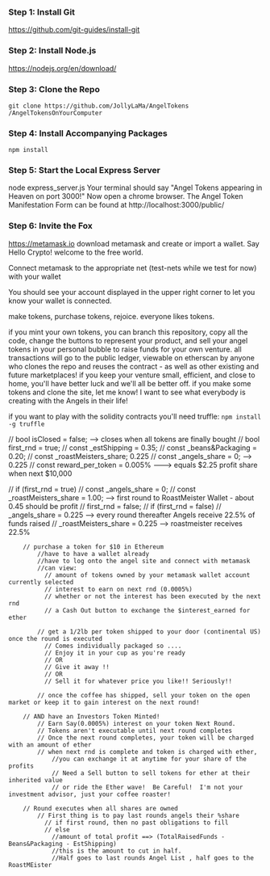 ### Step 1: Install Git
https://github.com/git-guides/install-git

### Step 2: Install Node.js
https://nodejs.org/en/download/

### Step 3: Clone the Repo
`git clone https://github.com/JollyLaMa/AngelTokens /AngelTokensOnYourComputer`

### Step 4: Install Accompanying Packages
`npm install`

### Step 5: Start the Local Express Server
node express_server.js
Your terminal should say "Angel Tokens appearing in Heaven on port 3000!"
Now open a chrome browser. The Angel Token Manifestation Form can be found at http://localhost:3000/public/

### Step 6: Invite the Fox
https://metamask.io
download metamask and create or import a wallet. Say Hello Crypto! welcome to the free world.

Connect metamask to the appropriate net (test-nets while we test for now) with your wallet

You should see your account displayed in the upper right corner to let you know your wallet is connected.

make tokens, purchase tokens, rejoice. everyone likes tokens.

if you mint your own tokens, you can branch this repository, copy all the code, change the buttons to represent your product, and sell your angel tokens in your personal bubble to raise funds for your own venture.
all transactions will go to the public ledger, viewable on etherscan by anyone who clones the repo and reuses the contract - as well as other existing and future marketplaces!
if you keep your venture small, efficient, and close to home, you'll have better luck and we'll all be better off.
if you make some tokens and clone the site, let me know!  I want to see what everybody is creating with the Angels in their life!


if you want to play with the solidity contracts you'll need truffle: `npm install -g truffle`





// bool isClosed = false; --> closes when all tokens are finally bought
// bool first_rnd = true;
// const _estShipping = 0.35;
// const _beans&Packaging = 0.20;
// const _roastMeisters_share; 0.225
// const _angels_share = 0; --> 0.225
// const reward_per_token = 0.005% --->  equals $2.25 profit share when next $10,000

// if (first_rnd = true)
    // const _angels_share = 0;
    // const _roastMeisters_share = 1.00;  --> first round to RoastMeister Wallet - about 0.45 should be profit
    // first_rnd = false;
// if (first_rnd = false)
        // _angels_share = 0.225  --> every round thereafter Angels receive 22.5% of funds raised
        // _roastMeisters_share = 0.225 --> roastmeister receives 22.5%




        // purchase a token for $10 in Ethereum
            //have to have a wallet already
            //have to log onto the angel site and connect with metamask
            //can view:
              // amount of tokens owned by your metamask wallet account currently selected
              // interest to earn on next rnd (0.0005%)
              // whether or not the interest has been executed by the next rnd
              // a Cash Out button to exchange the $interest_earned for ether

            // get a 1/2lb per token shipped to your door (continental US) once the round is executed
              // Comes individually packaged so ....
              // Enjoy it in your cup as you're ready
              // OR
              // Give it away !!
              // OR
              // Sell it for whatever price you like!! Seriously!!

            // once the coffee has shipped, sell your token on the open market or keep it to gain interest on the next round!

        // AND have an Investors Token Minted!
            // Earn Say(0.0005%) interest on your token Next Round.
            // Tokens aren't executable until next round completes
            // Once the next round completes, your token will be charged with an amount of ether
            // when next rnd is complete and token is charged with ether,
                //you can exchange it at anytime for your share of the profits
                // Need a Sell button to sell tokens for ether at their inherited value
                // or ride the Ether wave!  Be Careful!  I'm not your investment advisor, just your coffee roaster!

        // Round executes when all shares are owned
            // First thing is to pay last rounds angels their %share
              // if first round, then no past obligations to fill
              // else
                //amount of total profit ==> (TotalRaisedFunds - Beans&Packaging - EstShipping)
                //this is the amount to cut in half.
                //Half goes to last rounds Angel List , half goes to the RoastMEister
